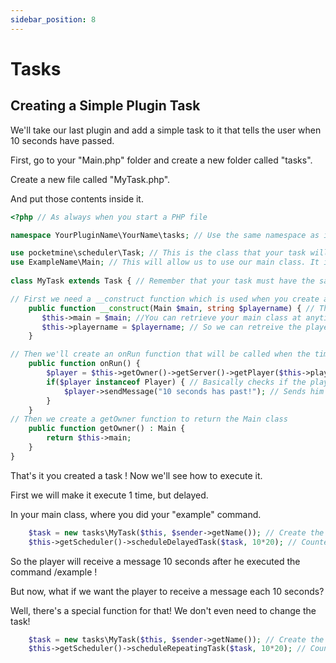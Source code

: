 ```yaml
---
sidebar_position: 8
---
```

# Tasks

## Creating a Simple Plugin Task
We'll take our last plugin and add a simple task to it that tells the user when 10 seconds have passed.  

First, go to your "Main.php" folder and create a new folder called "tasks".  

Create a new file called "MyTask.php".  

And put those contents inside it.  
```php title="MyTask.php"
<?php // As always when you start a PHP file

namespace YourPluginName\YourName\tasks; // Use the same namespace as in your first file but add a \tasks which symbolises that this file is in the subfolder "tasks"

use pocketmine\scheduler\Task; // This is the class that your task will extend to be a plugin task.
use ExampleName\Main; // This will allow us to use our main class. It is a required argument for a plugin task.
            
class MyTask extends Task { // Remember that your task must have the same name as your file!

// First we need a __construct function which is used when you create a class to set default variables, etc...
    public function __construct(Main $main, string $playername) { // The arguments you define here depend on what you want to do, except for your base.
       $this->main = $main; //You can retrieve your main class at anytime and use its methods on your class by using $this->getOwner()
       $this->playername = $playername; // So we can retreive the player for later.
    }

// Then we'll create an onRun function that will be called when the time has passed for the execution of the task.
    public function onRun() {
        $player = $this->getOwner()->getServer()->getPlayer($this->playername()); // This retreives the main class with $this->getOwner() then asks the server for the player with the name $this->playername
        if($player instanceof Player) { // Basically checks if the player we retreive is online.
            $player->sendMessage("10 seconds has past!"); // Sends him a message !
        }
    }
// Then we create a getOwner function to return the Main class
    public function getOwner() : Main {
        return $this->main;
    }
}
```
That's it you created a task ! Now we'll see how to execute it.  

First we will make it execute 1 time, but delayed. 

In your main class, where you did your "example" command.  
```php title="Main.php"
    $task = new tasks\MyTask($this, $sender->getName()); // Create the new class Task by calling
    $this->getScheduler()->scheduleDelayedTask($task, 10*20); // Counted in ticks (1 second = 20 ticks)
```
So the player will receive a message 10 seconds after he executed the command /example !  

But now, what if we want the player to receive a message each 10 seconds?  

Well, there's a special function for that! We don't even need to change the task!  
```php title="Main.php"
    $task = new tasks\MyTask($this, $sender->getName()); // Create the new class Task by calling
    $this->getScheduler()->scheduleRepeatingTask($task, 10*20); // Counted in ticks (1 second = 20 ticks)
```
